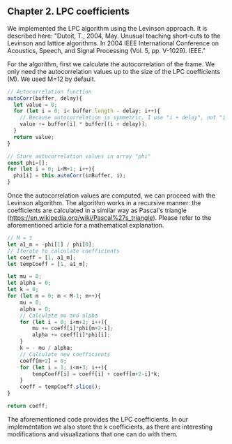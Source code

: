 ## Chapter 2. LPC coefficients
We implemented the LPC algorithm using the Levinson approach. It is described here: "Dutoit, T., 2004, May. Unusual teaching short-cuts to the Levinson and lattice algorithms. In 2004 IEEE International Conference on Acoustics, Speech, and Signal Processing (Vol. 5, pp. V-1029). IEEE."

For the algorithm, first we calculate the autocorrelation of the frame. We only need the autocorrelation values up to the size of the LPC coefficients (M). We used M=12 by default.

```javascript
// Autocorrelation function
autoCorr(buffer, delay){
  let value = 0;
  for (let i = 0; i< buffer.length - delay; i++){
    // Because autocorrelation is symmetric, I use "i + delay", not "i - delay"
    value += buffer[i] * buffer[(i + delay)];
  }
  return value;
}

// Store autocorrelation values in array "phi"
const phi=[];
for (let i = 0; i<M+1; i++){
  phi[i] = this.autoCorr(inBuffer, i);
}
```

Once the autocorrelation values are computed, we can proceed with the Levinson algorithm. The algorithm works in a recursive manner: the coefficients are calculated in a similar way as Pascal's triangle (https://en.wikipedia.org/wiki/Pascal%27s_triangle). Please refer to the aforementioned article for a mathematical explanation.

```javascript
// M = 1
let a1_m = -phi[1] / phi[0];
// Iterate to calculate coefficients
let coeff = [1, a1_m];
let tempCoeff = [1, a1_m];

let mu = 0;
let alpha = 0;
let k = 0;
for (let m = 0; m < M-1; m++){
    mu = 0;
    alpha = 0;
    // Calculate mu and alpha
    for (let i = 0; i<m+2; i++){
        mu += coeff[i]*phi[m+2-i];
        alpha += coeff[i]*phi[i];
    }
    k = - mu / alpha;
    // Calculate new coefficients
    coeff[m+2] = 0;
    for (let i = 1; i<m+3; i++){
        tempCoeff[i] = coeff[i] + coeff[m+2-i]*k;
    }
    coeff = tempCoeff.slice();
}

return coeff;
```

The aforementioned code provides the LPC coefficients. In our implementation we also store the k coefficients, as there are interesting modifications and visualizations that one can do with them.
